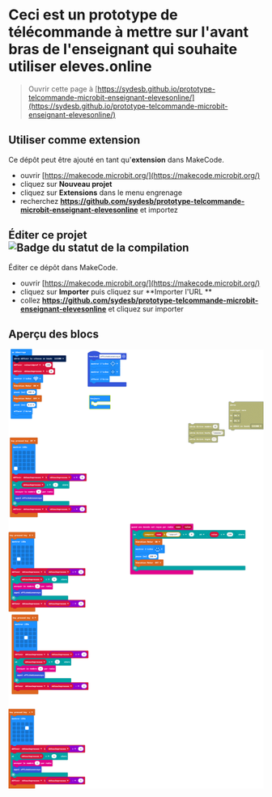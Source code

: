 # Ceci est un prototype de télécommande à mettre sur l'avant bras de l'enseignant qui souhaite utiliser eleves.online

> Ouvrir cette page à [https://sydesb.github.io/prototype-telcommande-microbit-enseignant-elevesonline/](https://sydesb.github.io/prototype-telcommande-microbit-enseignant-elevesonline/)

## Utiliser comme extension

Ce dépôt peut être ajouté en tant qu'**extension** dans MakeCode.

* ouvrir [https://makecode.microbit.org/](https://makecode.microbit.org/)
* cliquez sur **Nouveau projet**
* cliquez sur **Extensions** dans le menu engrenage
* recherchez **https://github.com/sydesb/prototype-telcommande-microbit-enseignant-elevesonline** et importez

## Éditer ce projet ![Badge du statut de la compilation](https://github.com/sydesb/prototype-telcommande-microbit-enseignant-elevesonline/workflows/MakeCode/badge.svg)

Éditer ce dépôt dans MakeCode.

* ouvrir [https://makecode.microbit.org/](https://makecode.microbit.org/)
* cliquez sur **Importer** puis cliquez sur **Importer l'URL **
* collez **https://github.com/sydesb/prototype-telcommande-microbit-enseignant-elevesonline** et cliquez sur importer

## Aperçu des blocs



![Un rendu de la vue des blocs](https://github.com/sydesb/prototype-telcommande-microbit-enseignant-elevesonline/raw/master/.github/makecode/blocks.png)
